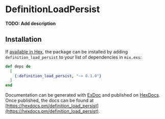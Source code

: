 # DefinitionLoadPersist

**TODO: Add description**

## Installation

If [available in Hex](https://hex.pm/docs/publish), the package can be installed
by adding `definition_load_persist` to your list of dependencies in `mix.exs`:

```elixir
def deps do
  [
    {:definition_load_persist, "~> 0.1.0"}
  ]
end
```

Documentation can be generated with [ExDoc](https://github.com/elixir-lang/ex_doc)
and published on [HexDocs](https://hexdocs.pm). Once published, the docs can
be found at [https://hexdocs.pm/definition_load_persist](https://hexdocs.pm/definition_load_persist).

